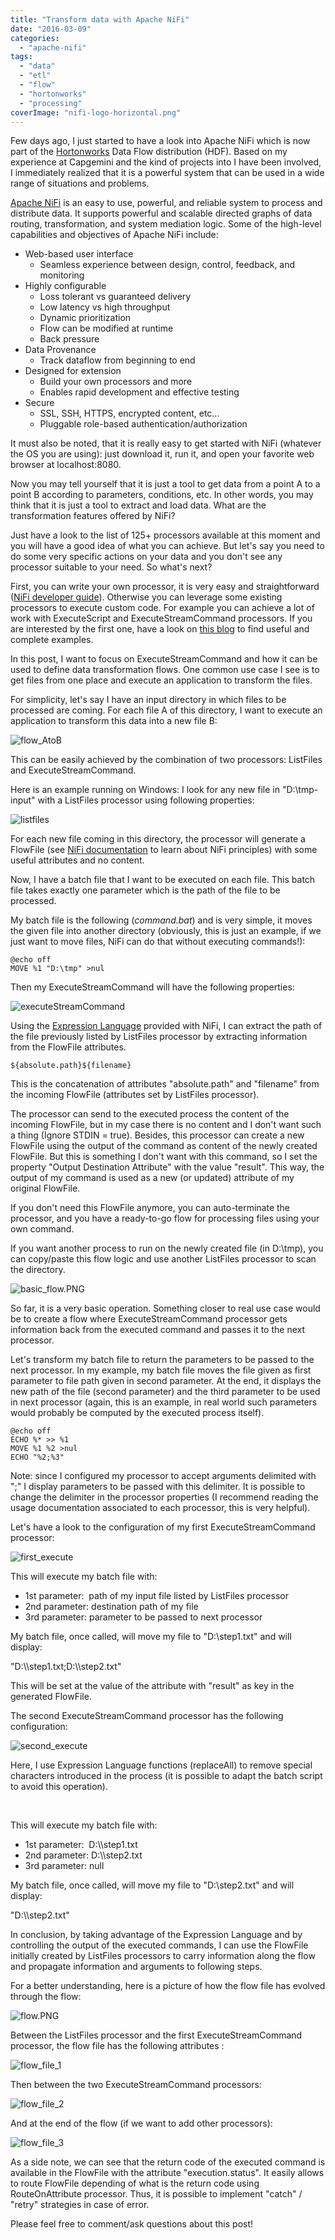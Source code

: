 ```yaml
---
title: "Transform data with Apache NiFi"
date: "2016-03-09"
categories: 
  - "apache-nifi"
tags: 
  - "data"
  - "etl"
  - "flow"
  - "hortonworks"
  - "processing"
coverImage: "nifi-logo-horizontal.png"
---
```


Few days ago, I just started to have a look into Apache NiFi which is now part of the [Hortonworks](http://hortonworks.com/) Data Flow distribution (HDF). Based on my experience at Capgemini and the kind of projects into I have been involved, I immediately realized that it is a powerful system that can be used in a wide range of situations and problems.

[Apache NiFi](https://nifi.apache.org/) is an easy to use, powerful, and reliable system to process and distribute data. It supports powerful and scalable directed graphs of data routing, transformation, and system mediation logic. Some of the high-level capabilities and objectives of Apache NiFi include:

- Web-based user interface
    - Seamless experience between design, control, feedback, and monitoring
- Highly configurable
    - Loss tolerant vs guaranteed delivery
    - Low latency vs high throughput
    - Dynamic prioritization
    - Flow can be modified at runtime
    - Back pressure
- Data Provenance
    - Track dataflow from beginning to end
- Designed for extension
    - Build your own processors and more
    - Enables rapid development and effective testing
- Secure
    - SSL, SSH, HTTPS, encrypted content, etc...
    - Pluggable role-based authentication/authorization

It must also be noted, that it is really easy to get started with NiFi (whatever the OS you are using): just download it, run it, and open your favorite web browser at localhost:8080.

Now you may tell yourself that it is just a tool to get data from a point A to a point B according to parameters, conditions, etc. In other words, you may think that it is just a tool to extract and load data. What are the transformation features offered by NiFi?

Just have a look to the list of 125+ processors available at this moment and you will have a good idea of what you can achieve. But let's say you need to do some very specific actions on your data and you don't see any processor suitable to your need. So what's next?

First, you can write your own processor, it is very easy and straightforward ([NiFi developer guide](https://nifi.apache.org/developer-guide.html)). Otherwise you can leverage some existing processors to execute custom code. For example you can achieve a lot of work with ExecuteScript and ExecuteStreamCommand processors. If you are interested by the first one, have a look on [this blog](http://funnifi.blogspot.fr/) to find useful and complete examples.

In this post, I want to focus on ExecuteStreamCommand and how it can be used to define data transformation flows. One common use case I see is to get files from one place and execute an application to transform the files.

For simplicity, let's say I have an input directory in which files to be processed are coming. For each file A of this directory, I want to execute an application to transform this data into a new file B:

![flow_AtoB](images/flow_atob.png)

This can be easily achieved by the combination of two processors: ListFiles and ExecuteStreamCommand.

Here is an example running on Windows: I look for any new file in "D:\\tmp-input" with a ListFiles processor using following properties:

![listfiles](images/listfiles.png)

For each new file coming in this directory, the processor will generate a FlowFile (see [NiFi documentation](https://nifi.apache.org/docs.html) to learn about NiFi principles) with some useful attributes and no content.

Now, I have a batch file that I want to be executed on each file. This batch file takes exactly one parameter which is the path of the file to be processed.

My batch file is the following (_command.bat_) and is very simple, it moves the given file into another directory (obviously, this is just an example, if we just want to move files, NiFi can do that without executing commands!):

```
@echo off
MOVE %1 "D:\tmp" >nul
```

Then my ExecuteStreamCommand will have the following properties:

![executeStreamCommand](images/executestreamcommand.png)

Using the [Expression Language](https://nifi.apache.org/docs/nifi-docs/html/expression-language-guide.html) provided with NiFi, I can extract the path of the file previously listed by ListFiles processor by extracting information from the FlowFile attributes.

```
${absolute.path}${filename}
```

This is the concatenation of attributes "absolute.path" and "filename" from the incoming FlowFile (attributes set by ListFiles processor).

The processor can send to the executed process the content of the incoming FlowFile, but in my case there is no content and I don't want such a thing (Ignore STDIN = true). Besides, this processor can create a new FlowFile using the output of the command as content of the newly created FlowFile. But this is something I don't want with this command, so I set the property "Output Destination Attribute" with the value "result". This way, the output of my command is used as a new (or updated) attribute of my original FlowFile.

If you don't need this FlowFile anymore, you can auto-terminate the processor, and you have a ready-to-go flow for processing files using your own command.

If you want another process to run on the newly created file (in D:\\tmp), you can copy/paste this flow logic and use another ListFiles processor to scan the directory.

![basic_flow.PNG](images/basic_flow.png)

So far, it is a very basic operation. Something closer to real use case would be to create a flow where ExecuteStreamCommand processor gets information back from the executed command and passes it to the next processor.

Let's transform my batch file to return the parameters to be passed to the next processor. In my example, my batch file moves the file given as first parameter to file path given in second parameter. At the end, it displays the new path of the file (second parameter) and the third parameter to be used in next processor (again, this is an example, in real world such parameters would probably be computed by the executed process itself).

```
@echo off
ECHO %* >> %1
MOVE %1 %2 >nul
ECHO "%2;%3"
```

Note: since I configured my processor to accept arguments delimited with ";" I display parameters to be passed with this delimiter. It is possible to change the delimiter in the processor properties (I recommend reading the usage documentation associated to each processor, this is very helpful).

Let's have a look to the configuration of my first ExecuteStreamCommand processor:

![first_execute](images/first_execute.png)

This will execute my batch file with:

- 1st parameter:  path of my input file listed by ListFiles processor
- 2nd parameter: destination path of my file
- 3rd parameter: parameter to be passed to next processor

My batch file, once called, will move my file to "D:\\step1.txt" and will display:

"D:\\\\step1.txt;D:\\\\step2.txt"

This will be set at the value of the attribute with "result" as key in the generated FlowFile.

The second ExecuteStreamCommand processor has the following configuration:

![second_execute](images/second_execute.png)

Here, I use Expression Language functions (replaceAll) to remove special characters introduced in the process (it is possible to adapt the batch script to avoid this operation).

 

This will execute my batch file with:

- 1st parameter:  D:\\\\step1.txt
- 2nd parameter: D:\\\\step2.txt
- 3rd parameter: null

My batch file, once called, will move my file to "D:\\step2.txt" and will display:

"D:\\\\step2.txt"

In conclusion, by taking advantage of the Expression Language and by controlling the output of the executed commands, I can use the FlowFile initially created by ListFiles processors to carry information along the flow and propagate information and arguments to following steps.

For a better understanding, here is a picture of how the flow file has evolved through the flow:

![flow.PNG](images/flow.png)

Between the ListFiles processor and the first ExecuteStreamCommand processor, the flow file has the following attributes :

![flow_file_1](images/flow_file_1.png)

Then between the two ExecuteStreamCommand processors:

![flow_file_2](images/flow_file_2.png)

And at the end of the flow (if we want to add other processors):

![flow_file_3](images/flow_file_3.png)

As a side note, we can see that the return code of the executed command is available in the FlowFile with the attribute "execution.status". It easily allows to route FlowFile depending of what is the return code using RouteOnAttribute processor. Thus, it is possible to implement "catch" / "retry" strategies in case of error.

Please feel free to comment/ask questions about this post!
